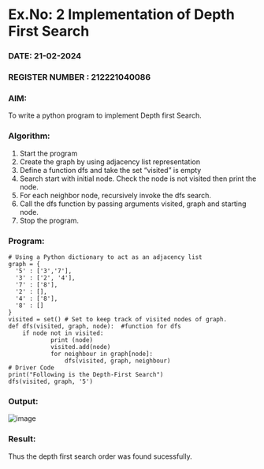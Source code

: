 # Ex.No: 2  Implementation of Depth First Search
### DATE: 21-02-2024                                                                            
### REGISTER NUMBER : 212221040086
### AIM: 
To write a python program to implement Depth first Search. 
### Algorithm:
1. Start the program
2. Create the graph by using adjacency list representation
3. Define a function dfs and take the set “visited” is empty 
4. Search start with initial node. Check the node is not visited then print the node.
5. For each neighbor node, recursively invoke the dfs search.
6. Call the dfs function by passing arguments visited, graph and starting node.
7. Stop the program.
### Program:
```
# Using a Python dictionary to act as an adjacency list
graph = {
  '5' : ['3','7'],
  '3' : ['2', '4'],
  '7' : ['8'],
  '2' : [],
  '4' : ['8'],
  '8' : []
}
visited = set() # Set to keep track of visited nodes of graph.
def dfs(visited, graph, node):  #function for dfs 
    if node not in visited:
        	print (node)
        	visited.add(node)
        	for neighbour in graph[node]:
            	dfs(visited, graph, neighbour)
# Driver Code
print("Following is the Depth-First Search")
dfs(visited, graph, '5')

```
### Output:
![image](https://github.com/Kulaganachi/AI_Lab_2023-24/assets/133641126/be78ad98-bbd1-4ce6-874d-3def1ffc8d33)

### Result:
Thus the depth first search order was found sucessfully.
